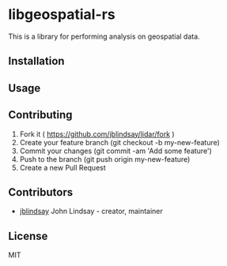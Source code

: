 # libgeospatial-rs

This is a library for performing analysis on geospatial data.

## Installation




## Usage


## Contributing

1. Fork it ( https://github.com/jblindsay/lidar/fork )
2. Create your feature branch (git checkout -b my-new-feature)
3. Commit your changes (git commit -am 'Add some feature')
4. Push to the branch (git push origin my-new-feature)
5. Create a new Pull Request

## Contributors

- [jblindsay](https://github.com/jblindsay) John Lindsay - creator, maintainer

## License
MIT
